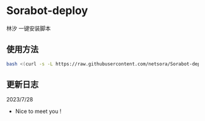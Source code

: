 # Sorabot-deploy
林汐 一键安装脚本

## 使用方法
```bash
bash <(curl -s -L https://raw.githubusercontent.com/netsora/Sorabot-deploy/master/install.sh)
```

## 更新日志
2023/7/28
* Nice to meet you !
